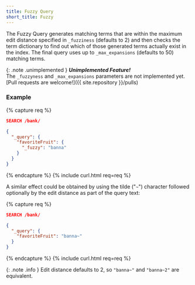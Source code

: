 ```yaml
---
title: Fuzzy Query
short_title: Fuzzy
---
```


The Fuzzy Query generates matching terms that are within the maximum edit
distance specified in `_fuzziness` (defaults to 2) and then checks the term
dictionary to find out which of those generated terms actually exist in the
index. The final query uses up to `_max_expansions` (defaults to 50) matching
terms.

{: .note .unimplemented }
**_Unimplemented Feature!_**<br>
The `_fuzzyness` and `_max_expansions` parameters are not implemented yet.
[Pull requests are welcome!]({{ site.repository }}/pulls)


### Example

{% capture req %}

```json
SEARCH /bank/

{
  "_query": {
    "favoriteFruit": {
      "_fuzzy": "banna"
    }
  }
}
```
{% endcapture %}
{% include curl.html req=req %}

A similar effect could be obtained by using the tilde ("`~`") character
followed optionally by the edit distance as part of the query text:

{% capture req %}

```json
SEARCH /bank/

{
  "_query": {
    "favoriteFruit": "banna~"
  }
}
```
{% endcapture %}
{% include curl.html req=req %}

{: .note .info }
Edit distance defaults to 2, so `"banna~"` and `"banna~2"` are equivalent.
